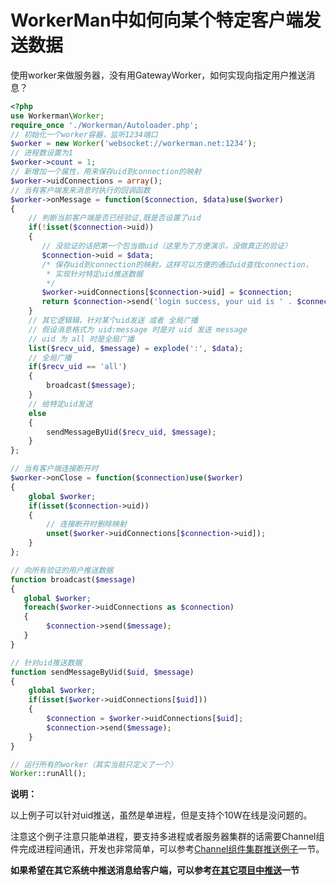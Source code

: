 # WorkerMan中如何向某个特定客户端发送数据
使用worker来做服务器，没有用GatewayWorker，如何实现向指定用户推送消息？

```php
<?php
use Workerman\Worker;
require_once './Workerman/Autoloader.php';
// 初始化一个worker容器，监听1234端口
$worker = new Worker('websocket://workerman.net:1234');
// 进程数设置为1
$worker->count = 1;
// 新增加一个属性，用来保存uid到connection的映射
$worker->uidConnections = array();
// 当有客户端发来消息时执行的回调函数
$worker->onMessage = function($connection, $data)use($worker)
{
    // 判断当前客户端是否已经验证,既是否设置了uid
    if(!isset($connection->uid))
    {
       // 没验证的话把第一个包当做uid（这里为了方便演示，没做真正的验证）
       $connection->uid = $data;
       /* 保存uid到connection的映射，这样可以方便的通过uid查找connection，
        * 实现针对特定uid推送数据
        */
       $worker->uidConnections[$connection->uid] = $connection;
       return $connection->send('login success, your uid is ' . $connection->uid);
    }
    // 其它逻辑辑，针对某个uid发送 或者 全局广播
    // 假设消息格式为 uid:message 时是对 uid 发送 message
    // uid 为 all 时是全局广播
    list($recv_uid, $message) = explode(':', $data);
    // 全局广播
    if($recv_uid == 'all')
    {
        broadcast($message);
    }
    // 给特定uid发送
    else
    {
        sendMessageByUid($recv_uid, $message);
    }
};

// 当有客户端连接断开时
$worker->onClose = function($connection)use($worker)
{
    global $worker;
    if(isset($connection->uid))
    {
        // 连接断开时删除映射
        unset($worker->uidConnections[$connection->uid]);
    }
};

// 向所有验证的用户推送数据
function broadcast($message)
{
   global $worker;
   foreach($worker->uidConnections as $connection)
   {
        $connection->send($message);
   }
}

// 针对uid推送数据
function sendMessageByUid($uid, $message)
{
    global $worker;
    if(isset($worker->uidConnections[$uid]))
    {
        $connection = $worker->uidConnections[$uid];
        $connection->send($message);
    }
}

// 运行所有的worker（其实当前只定义了一个）
Worker::runAll();
```
**说明：**

以上例子可以针对uid推送，虽然是单进程，但是支持个10W在线是没问题的。


注意这个例子注意只能单进程，要支持多进程或者服务器集群的话需要Channel组件完成进程间通讯，开发也非常简单，可以参考[Channel组件集群推送例子](http://doc3.workerman.net/component/channel-examples.html)一节。

**如果希望在其它系统中推送消息给客户端，可以参考[在其它项目中推送](http://doc3.workerman.net/faq/push-in-other-project.html)一节**
